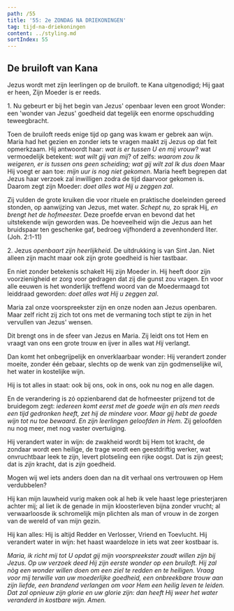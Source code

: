 ```yaml
---
path: /55
title: '55: 2e ZONDAG NA DRIEKONINGEN'
tag: tijd-na-driekoningen
content: ../styling.md
sortIndex: 55
---
```


## De bruiloft van Kana

Jezus wordt met zijn leerlingen op de bruiloft. te
Kana uitgenodigd; Hij gaat er heen, Zijn Moeder is er reeds.

1\. Nu gebeurt er bij het begin van Jezus' openbaar leven een groot Wonder: een 'wonder van Jezus' goedheid dat tegelijk een enorme opschudding teweegbracht.

Toen de bruiloft reeds enige tijd op gang was kwam er gebrek aan wijn. Maria had het gezien en zonder iets te vragen maakt zij Jezus op dat feit opmerkzaam. Hij antwoordt haar: _wat is er tussen U en mij vrouw_? wat vermoedelijk betekent: _wat wilt gij van mij_? of zelfs: _waarom zou Ik weigeren, er is tussen ons geen scheiding; wat gij wilt zal Ik dus doen_ Maar Hij voegt er aan toe: _mijn uur is nog niet gekomen_. Maria heeft begrepen dat Jezus haar verzoek zal inwilligen zodra de tijd daarvoor gekomen is. Daarom zegt zijn Moeder: _doet alles wat Hij u zeggen zal_.

Zij vulden de grote kruiken die voor rituele en praktische doeleinden gereed stonden, op aanwijzing van Jezus, met water. _Schept nu,_ zo sprak Hij, _en brengt het de hofmeester._ Deze proefde ervan en bevond dat het uitstekende wijn geworden was. De hoeveelheid wijn die Jezus aan het bruidspaar ten geschenke gaf, bedroeg vijfhonderd a zevenhonderd liter. (Joh. 2:1-11)

2\. Jezus _openbaart zijn heerlijkheid_. De uitdrukking is van Sint Jan. Niet alleen zijn macht maar ook zijn grote goedheid is hier tastbaar.

En niet zonder betekenis schakelt Hij zijn Moeder in. Hij heeft door zijn voorzienigheid er zorg voor gedragen dat zij die gunst zou vragen. En voor alle eeuwen is het wonderlijk treffend woord van
de Moedermaagd tot leiddraad geworden: _doet alles wat Hij u zeggen zal_.

Maria zal onze voorspreekster zijn en onze noden aan Jezus openbaren. Maar zelf richt zij zich tot ons met de vermaning toch stipt te zijn in het vervullen van Jezus' wensen.

Dit brengt ons in de sfeer van Jezus en Maria. Zij leidt ons tot Hem en vraagt van ons een grote trouw en ijver in alles wat _Hij_ verlangt.

Dan komt het onbegrijpelijk en onverklaarbaar wonder: Hij verandert zonder moeite, zonder één gebaar, slechts op de wenk van zijn godmenselijke wil, het water in kostelijke wijn.

Hij is tot alles in staat: ook bij ons, ook in ons, ook nu nog en alle dagen.

En de verandering is zó opzienbarend dat de hofmeester prijzend tot de bruidegom zegt: _iedereen komt eerst met de goede wijn en als men reeds een tijd gedronken heeft, zet hij de mindere voor. Maar gij hebt de goede wijn tot nu toe bewaard_. _En zijn leerlingen geloofden in Hem._ Zij geloofden nu nog meer, met nog vaster overtuiging.

Hij verandert water in wijn: de zwakheid wordt bij Hem tot kracht, de zondaar wordt een heilige, de trage wordt een geestdriftig werker, wat onvruchtbaar leek te zijn, levert plotseling een rijke oogst. Dat is zijn geest; dat is _zijn_ kracht, dat is _zijn_ goedheid.

Mogen wij wel iets anders doen dan na dit verhaal ons vertrouwen op Hem verdubbelen?

Hij kan mijn lauwheid vurig maken ook al heb ik vele haast lege priesterjaren achter mij; al liet ik de genade in mijn kloosterleven bijna zonder vrucht; al verwaarloosde ik schromelijk mijn plichten als man of vrouw in de zorgen van de wereld of van mijn gezin.

Hij kan alles: Hij is altijd Redder en Verlosser, Vriend en Toevlucht. Hij verandert water in wijn: het haast waardeloze in iets wat zeer kostbaar is.

_Maria, ik richt mij tot U opdat gij mijn voorspreekster zoudt willen zijn bij Jezus. Op uw verzoek deed Hij zijn eerste wonder op een bruiloft. Hij zal nòg een wonder willen doen om een ziel te redden en te heiligen. Vraag voor mij terwille van uw moederlijke goedheid, een onbreekbare trouw aan zijn liefde, een brandend verlangen om voor Hem een heilig leven te leiden. Dat zal opnieuw zijn glorie en uw glorie zijn: dan heeft Hij weer het water veranderd in kostbare wijn. Amen._
